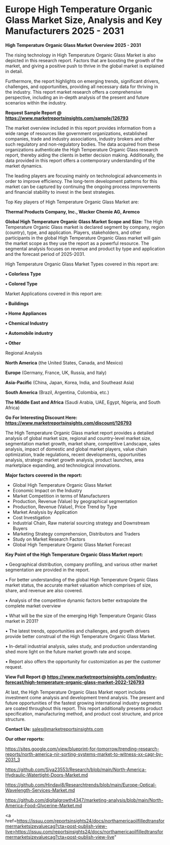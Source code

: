 # Europe High Temperature Organic Glass Market Size, Analysis and Key Manufacturers 2025 - 2031

<Strong> High Temperature Organic Glass Market Overview 2025 - 2031</strong>

The rising technology in High Temperature Organic Glass Market is also depicted in this research report. Factors that are boosting the growth of the market, and giving a positive push to thrive in the global market is explained in detail.

Furthermore, the report highlights on emerging trends, significant drivers, challenges, and opportunities, providing all necessary data for thriving in the industry. This report market research offers a comprehensive perspective, including an in-depth analysis of the present and future scenarios within the industry.

<strong>Request Sample Report @ <a href=https://www.marketreportsinsights.com/sample/126793>https://www.marketreportsinsights.com/sample/126793</a></strong>

The market overview included in this report provides information from a wide range of resources like government organizations, established companies, trade and industry associations, industry brokers and other such regulatory and non-regulatory bodies. The data acquired from these organizations authenticate the High Temperature Organic Glass research report, thereby aiding the clients in better decision making. Additionally, the data provided in this report offers a contemporary understanding of the market dynamics.

The leading players are focusing mainly on technological advancements in order to improve efficiency. The long-term development patterns for this market can be captured by continuing the ongoing process improvements and financial stability to invest in the best strategies.

Top Key players of High Temperature Organic Glass Market are:

<strong>Thermal Products Company, Inc., Wacker Chemie AG, Aremco</strong>

<strong><b>Global High Temperature Organic Glass Market Scope and Size:</b></strong>
The High Temperature Organic Glass market is declared segment by company, region (country), type, and application. Players, stakeholders, and other participants in the global High Temperature Organic Glass market will gain the market scope as they use the report as a powerful resource. The segmental analysis focuses on revenue and product by type and application and the forecast period of 2025-2031.

High Temperature Organic Glass Market Types covered in this report are:

<strong>• Colorless Type

• Colored Type</strong>

Market Applications covered in this report are:

<strong>• Buildings

• Home Appliances

• Chemical Industry

• Automobile industry

• Other</strong> 

Regional Analysis

<strong>North America</strong> (the United States, Canada, and Mexico)

<strong>Europe</strong> (Germany, France, UK, Russia, and Italy)

<strong>Asia-Pacific</strong> (China, Japan, Korea, India, and Southeast Asia)

<strong>South America</strong> (Brazil, Argentina, Colombia, etc.)

<strong>The Middle East and Africa</strong> (Saudi Arabia, UAE, Egypt, Nigeria, and South Africa)

<strong>Go For Interesting Discount Here: <a href=https://www.marketreportsinsights.com/discount/126793>https://www.marketreportsinsights.com/discount/126793</a></strong>

The High Temperature Organic Glass market report provides a detailed analysis of global market size, regional and country-level market size, segmentation market growth, market share, competitive Landscape, sales analysis, impact of domestic and global market players, value chain optimization, trade regulations, recent developments, opportunities analysis, strategic market growth analysis, product launches, area marketplace expanding, and technological innovations.

<strong><b>Major factors covered in the report:</b></strong>
<ul>
  <li>Global High Temperature Organic Glass Market </li>
  <li>Economic Impact on the Industry</li>
  <li>Market Competition in terms of Manufacturers</li>
  <li>Production, Revenue (Value) by geographical segmentation</li>
  <li>Production, Revenue (Value), Price Trend by Type</li>
  <li>Market Analysis by Application</li>
  <li>Cost Investigation</li>
  <li>Industrial Chain, Raw material sourcing strategy and Downstream Buyers</li>
  <li>Marketing Strategy comprehension, Distributors and Traders</li>
  <li>Study on Market Research Factors</li>
  <li>Global High Temperature Organic Glass Market Forecast</li>
</ul>

<strong><b>Key Point of the High Temperature Organic Glass Market report:</b></strong>

• Geographical distribution, company profiling, and various other market segmentation are provided in the report.

• For better understanding of the global High Temperature Organic Glass market status, the accurate market valuation which comprises of size, share, and revenue are also covered.

• Analysis of the competitive dynamic factors better extrapolate the complete market overview

• What will be the size of the emerging High Temperature Organic Glass market in 2031?

• The latest trends, opportunities and challenges, and growth drivers provide better construal of the High Temperature Organic Glass Market.

• In-detail industrial analysis, sales study, and production understanding shed more light on the future market growth rate and scope.

• Report also offers the opportunity for customization as per the customer request.

<strong><b>View Full Report @ <a href=https://www.marketreportsinsights.com/industry-forecast/high-temperature-organic-glass-market-2022-126793>https://www.marketreportsinsights.com/industry-forecast/high-temperature-organic-glass-market-2022-126793</a></b></strong>


At last, the High Temperature Organic Glass Market report includes investment come analysis and development trend analysis. The present and future opportunities of the fastest growing international industry segments are coated throughout this report. This report additionally presents product specification, manufacturing method, and product cost structure, and price structure.

<strong>Contact Us:</strong>
sales@marketreportsinsights.com

<strong>Our other reports:</strong>

<a href=https://sites.google.com/view/blueprint-for-tomorrow/trending-research-reports/north-america-nir-sorting-systems-market-to-witness-xx-cagr-by-2031_3>https://sites.google.com/view/blueprint-for-tomorrow/trending-research-reports/north-america-nir-sorting-systems-market-to-witness-xx-cagr-by-2031_3</a>

<a href=https://github.com/Siya23553/Research/blob/main/North-America-Hydraulic-Watertight-Doors-Market.md>https://github.com/Siya23553/Research/blob/main/North-America-Hydraulic-Watertight-Doors-Market.md</a>

<a href=https://github.com/Hindavi8/Researchtrends/blob/main/Europe-Optical-Wavelength-Services-Market.md>https://github.com/Hindavi8/Researchtrends/blob/main/Europe-Optical-Wavelength-Services-Market.md</a>

<a href=https://github.com/digitalgrowth4347/marketing-analysis/blob/main/North-America-Food-Glycerine-Market.md>https://github.com/digitalgrowth4347/marketing-analysis/blob/main/North-America-Food-Glycerine-Market.md</a>

<a href=https://issuu.com/reportsinsights24/docs/northamericaoilfilledtransformermarketsizevaluecag?cta=post-publish-view-live>https://issuu.com/reportsinsights24/docs/northamericaoilfilledtransformermarketsizevaluecag?cta=post-publish-view-live</a>"
